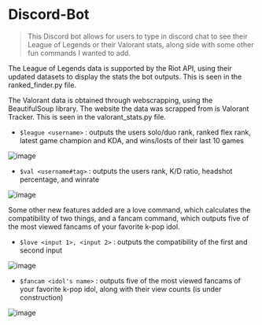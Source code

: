 # Discord-Bot

> This Discord bot allows for users to type in discord chat to see their League of Legends or their Valorant stats, along side with some other fun commands I wanted to add. 

The League of Legends data is supported by the Riot API, using their updated datasets to display the stats the bot outputs. This is seen in the ranked_finder.py file.

The Valorant data is obtained through webscrapping, using the BeautifulSoup library. The website the data was scrapped from is Valorant Tracker. This is seen in the valorant_stats.py file.

- `$league <username>` : outputs the users solo/duo rank, ranked flex rank, latest game champion and KDA, and wins/losts of their last 10 games

![image](https://user-images.githubusercontent.com/105384095/174151656-4be7faa3-5693-4445-9eb0-baf3eb4015dc.png)
- `$val <username#tag>` : outputs the users rank, K/D ratio, headshot percentage, and winrate

![image](https://user-images.githubusercontent.com/105384095/173692561-5305259f-9750-4650-8b2f-11f8c809cbb7.png)

Some other new features added are a love command, which calculates the compatibility of two things, and a fancam command, which outputs five of the most viewed fancams of your favorite k-pop idol.

- `$love <input 1>, <input 2>` : outputs the compatibility of the first and second input

![image](https://user-images.githubusercontent.com/105384095/174928230-19609dfe-b3f0-4c7f-8de1-46d8f16ae29e.png)

- `$fancam <idol's name>` : outputs five of the most viewed fancams of your favorite k-pop idol, along with their view counts (is under construction)

![image](https://user-images.githubusercontent.com/105384095/174928381-c4523425-c3a4-4815-b19e-664e52d05873.png)

